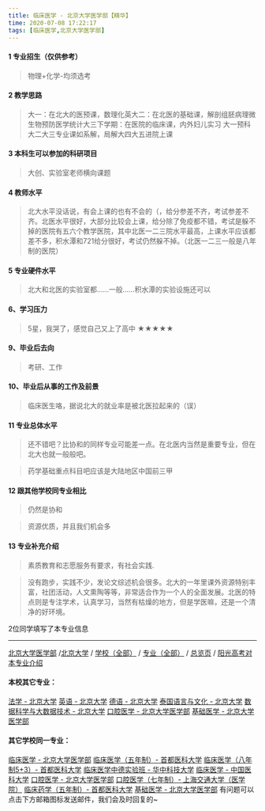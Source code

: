 ```yaml
---
title: 临床医学 - 北京大学医学部【精华】
time: 2020-07-08 17:22:17
tags: [临床医学,北京大学医学部]
---
```

#### 1 专业招生（仅供参考）  
> 物理+化学-均须选考



#### 2 教学思路  
> 大一：在北大的医预课，数理化英大二：在北医的基础课，解剖组胚病理微生物预防医学统计大三下学期：在医院的临床课，内外妇儿实习 
> 大一预科大二大三专业课如系解，局解大四大五进院上课



#### 3 本科生可以参加的科研项目  
>  大创、实验室老师横向课题



#### 4 教师水平
> 北大水平没话说，有会上课的也有不会的（，给分参差不齐，考试参差不齐。北医水平很好，大部分比较会上课，给分除了免疫都不错，考试是躲不掉的医院有五六个教学医院，其中北医一二三院水平最高，上课水平应该都差不多，积水潭和721给分很好，考试仍然躲不掉。（北医一二三一般是八年制的医院）



#### 5 专业硬件水平
> 北大和北医的实验室都……一般……积水潭的实验设施还可以



#### 6、学习压力
> 5星，我哭了，感觉自己又上了高中
★★★★★



#### 9、毕业后去向  
> 考研、工作



#### 10、毕业后从事的工作及前景  
> 临床医生咯，据说北大的就业率是被北医拉起来的（误）



#### 11 专业总体水平
> 还不错吧？比协和的同样专业可能差一点。在北医内当然是重要专业，但在北大也就一般般吧。     

> 药学基础重点科目吧应该是大陆地区中国前三甲



####  12 跟其他学校同专业相比
> 仍然是协和

> 资源优质，并且我们机会多


####  13 专业补充介绍  
> 素质教育和志愿服务有要求，有社会实践.       

> 没有跑步，实践不少，发论文综述机会很多。北大的一年里课外资源特别丰富，社团活动，人文熏陶等等，非常适合作为一个人的全面发展。北医的特点则是专注学术，认真学习，当然有枯燥的地方，但是学医嘛，还是一个清净的好环境。


 2位同学填写了本专业信息
***
[北京大学医学部](https://univgo.github.io/2020/07/08/北京大学医学部) /[北京大学](https://univgo.github.io/2020/07/08/北京大学) / [学校（全部）](https://univgo.github.io/2020/07/09/学校汇总页) / [专业（全部）](https://univgo.github.io/2020/07/09/专业汇总页) / [总览页](https://univgo.github.io/2020/07/09/总览) / [阳光高考对本专业介绍](http://gaokao.chsi.com.cn/sch/zyk/view.do?schId=73394058&specId=73385072)
#### 本校其它专业：
[法学 - 北京大学](https://univgo.github.io/2020/07/08/法学%20-%20北京大学)
[英语 - 北京大学](https://univgo.github.io/2020/07/08/英语%20-%20北京大学)
[德语 - 北京大学](https://univgo.github.io/2020/07/08/德语%20-%20北京大学)
[泰国语言与文化 - 北京大学](https://univgo.github.io/2020/07/08/5f7866d1dab8)
[数据科学与大数据技术 - 北京大学](https://univgo.github.io/2020/07/08/数据科学与大数据技术%20-%20北京大学)
[口腔医学 - 北京大学医学部](https://univgo.github.io/2020/07/08/ba5dd8a6a86a)
[基础医学 - 北京大学医学部](https://univgo.github.io/2020/07/08/基础医学%20-%20北京大学医学部)
#### 其它学校同一专业：
[临床医学 - 北京大学医学部](https://univgo.github.io/2020/07/08/临床医学%20-%20北京大学医学部)
[临床医学（五年制）- 首都医科大学](https://univgo.github.io/2020/07/08/临床医学（五年制）%20-%20首都医科大学)
[临床医学（八年制5+3）- 首都医科大学](https://univgo.github.io/2020/07/08/临床医学（八年制5+3）%20-%20首都医科大学)
[临床医学中德实验班 - 华中科技大学](https://univgo.github.io/2020/07/08/临床医学中德实验班（六年制）-%20华中科技大学)
[临床医学 - 中国医科大学](https://univgo.github.io/2020/07/08/临床医学%20-%20中国医科大学)
[口腔医学 - 北京大学医学部](https://univgo.github.io/2020/07/08/ba5dd8a6a86a)
[口腔医学（七年制）- 上海交通大学（医学院）](https://univgo.github.io/2020/07/08/口腔医学七年制%20-%20上海交通大学（医学院）)
[临床药学（五年制）- 首都医科大学](https://univgo.github.io/2020/07/08/临床药学（五年制）-%20首都医科大学)
[基础医学 - 北京大学医学部](https://univgo.github.io/2020/07/08/基础医学%20-%20北京大学医学部)
有问题可以点击下方邮箱图标发送邮件，我们会及时回复的~